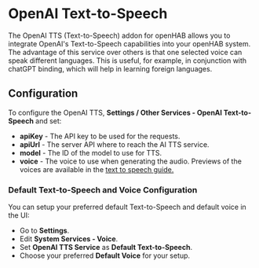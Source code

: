 # OpenAI Text-to-Speech

The OpenAI TTS (Text-to-Speech) addon for openHAB allows you to integrate OpenAI's Text-to-Speech capabilities into your openHAB system. The advantage of this service over others is that one selected voice can speak different languages. This is useful, for example, in conjunction with chatGPT binding, which will help in learning foreign languages.

## Configuration

To configure the OpenAI TTS, **Settings / Other Services - OpenAI Text-to-Speech** and set:

* **apiKey** - The API key to be used for the requests.
* **apiUrl** - The server API where to reach the AI TTS service.
* **model**  - The ID of the model to use for TTS.
* **voice**  - The voice to use when generating the audio. Previews of the voices are available in the [text to speech guide.](https://platform.openai.com/docs/guides/text-to-speech/voice-options)

### Default Text-to-Speech and Voice Configuration

You can setup your preferred default Text-to-Speech and default voice in the UI:

* Go to **Settings**.
* Edit **System Services - Voice**.
* Set **OpenAI TTS Service** as **Default Text-to-Speech**.
* Choose your preferred **Default Voice** for your setup.
